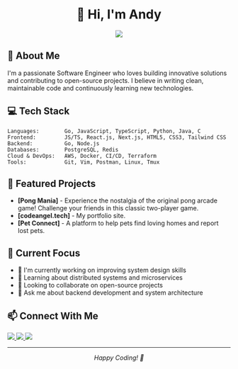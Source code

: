 <div align="center">
  <h1>👋 Hi, I'm Andy</h1>
  <p>
    <img src="https://img.shields.io/badge/-Software%20Engineer-333333?style=flat&logo=computer" />
  </p>
</div>

## 🚀 About Me

I'm a passionate Software Engineer who loves building innovative solutions and contributing to open-source projects. I believe in writing clean, maintainable code and continuously learning new technologies.

## 💻 Tech Stack

```text
Languages:        Go, JavaScript, TypeScript, Python, Java, C
Frontend:         JS/TS, React.js, Next.js, HTML5, CSS3, Tailwind CSS
Backend:          Go, Node.js
Databases:        PostgreSQL, Redis
Cloud & DevOps:   AWS, Docker, CI/CD, Terraform
Tools:            Git, Vim, Postman, Linux, Tmux
```

## 🌟 Featured Projects

- **[Pong Mania]** - Experience the nostalgia of the original pong arcade game! Challenge your friends in this classic two-player game.
- **[codeangel.tech]** - My portfolio site.
- **[Pet Connect]** - A platform to help pets find loving homes and report lost pets.

## 🎯 Current Focus

- 🔭 I'm currently working on improving system design skills
- 🌱 Learning about distributed systems and microservices
- 👯 Looking to collaborate on open-source projects
- 💬 Ask me about backend development and system architecture

## 📫 Connect With Me

<p>
  <a href="https://codeangel.tech/">
    <img src="https://img.shields.io/badge/codeangel.tech-0055Bf?style=for-the-badge&logo=codeangel.tech&logoColor=white" />
  </a>
  <a href="https://linkedin.com/in/angeldhakal">
    <img src="https://img.shields.io/badge/LinkedIn-0077B5?style=for-the-badge&logo=linkedin&logoColor=white" />
  </a>
  <a href="https://x.com/andy__65">
    <img src="https://img.shields.io/badge/andy__65-000?style=for-the-badge&logo=x&logoColor=white" />
  </a>
</p>

---

<div align="center">
  <i>Happy Coding! 🚀</i>
</div>
